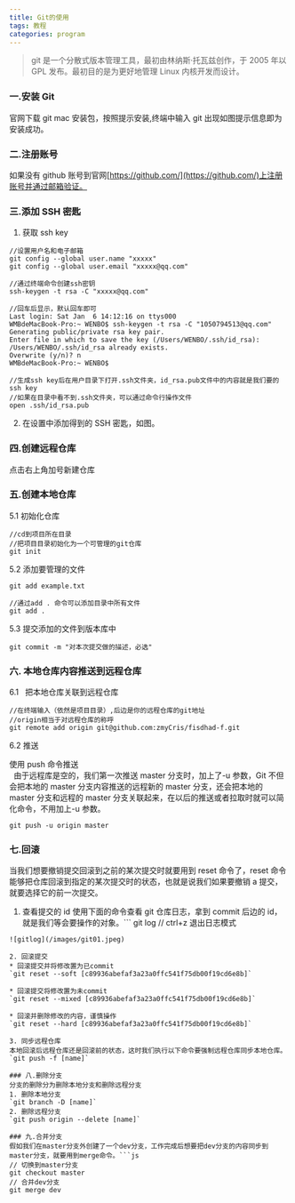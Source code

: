 ```yaml
---
title: Git的使用
tags: 教程
categories: program
---
```


> git 是一个分散式版本管理工具，最初由林纳斯·托瓦兹创作，于 2005 年以 GPL 发布。最初目的是为更好地管理 Linux 内核开发而设计。

<!--more-->

### 一.安装 Git

官网下载 git mac 安装包，按照提示安装,终端中输入 git 出现如图提示信息即为安装成功。

### 二.注册账号

如果没有 github 账号到官网[https://github.com/](https://github.com/)上注册账号并通过邮箱验证。

### 三.添加 SSH 密匙

1. 获取 ssh key

```
//设置用户名和电子邮箱
git config --global user.name "xxxxx"
git config --global user.email "xxxxx@qq.com"

//通过终端命令创建ssh密钥
ssh-keygen -t rsa -C "xxxxx@qq.com"

//回车后显示，默认回车即可
Last login: Sat Jan  6 14:12:16 on ttys000
WMBdeMacBook-Pro:~ WENBO$ ssh-keygen -t rsa -C "1050794513@qq.com"
Generating public/private rsa key pair.
Enter file in which to save the key (/Users/WENBO/.ssh/id_rsa):
/Users/WENBO/.ssh/id_rsa already exists.
Overwrite (y/n)? n
WMBdeMacBook-Pro:~ WENBO$

//生成ssh key后在用户目录下打开.ssh文件夹，id_rsa.pub文件中的内容就是我们要的ssh key
//如果在目录中看不到.ssh文件夹，可以通过命令行操作文件
open .ssh/id_rsa.pub
```

2. 在设置中添加得到的 SSH 密匙，如图。

### 四.创建远程仓库

点击右上角加号新建仓库

### 五.创建本地仓库

5.1 初始化仓库

```
//cd到项目所在目录
//把项目目录初始化为一个可管理的git仓库
git init
```

5.2 添加要管理的文件

```
git add example.txt

//通过add . 命令可以添加目录中所有文件
git add .
```

5.3 提交添加的文件到版本库中

```
git commit -m "对本次提交做的描述，必选"
```

### 六. 本地仓库内容推送到远程仓库

6.1  ​​ 把本地仓库关联到远程仓库

```
//在终端输入（依然是项目目录）,后边是你的远程仓库的git地址
//origin相当于对远程仓库的称呼
git remote add origin git@github.com:zmyCris/fisdhad-f.git
```


6.2 推送

使用 push 命令推送  
  由于远程库是空的，我们第一次推送 master 分支时，加上了-u 参数，Git 不但会把本地的 master 分支内容推送的远程新的 master 分支，还会把本地的 master 分支和远程的 master 分支关联起来，在以后的推送或者拉取时就可以简化命令，不用加上-u 参数。

```
git push -u origin master
```

### 七.回滚

当我们想要撤销提交回滚到之前的某次提交时就要用到 reset 命令了，reset 命令能够把仓库回滚到指定的某次提交时的状态，也就是说我们如果要撤销 a 提交，就要选择它的前一次提交。

1. 查看提交的 id
   使用下面的命令查看 git 仓库日志，拿到 commit 后边的 id，就是我们等会要操作的对象。```
   git log
   // ctrl+z 退出日志模式

````
![gitlog](/images/git01.jpeg)

2. 回滚提交
* 回滚提交并将修改置为已commit
`git reset --soft [c89936abefaf3a23a0ffc541f75db00f19cd6e8b]`

* 回滚提交将修改置为未commit
`git reset --mixed [c89936abefaf3a23a0ffc541f75db00f19cd6e8b]`

* 回滚并删除修改的内容，谨慎操作
`git reset --hard [c89936abefaf3a23a0ffc541f75db00f19cd6e8b]`

3. 同步远程仓库
本地回滚后远程仓库还是回滚前的状态，这时我们执行以下命令要强制远程仓库同步本地仓库。
`git push -f [name]`

### 八.删除分支
分支的删除分为删除本地分支和删除远程分支
1. 删除本地分支
`git branch -D [name]`
2. 删除远程分支
`git push origin --delete [name]`

### 九.合并分支
假如我们在master分支外创建了一个dev分支，工作完成后想要把dev分支的内容同步到master分支，就要用到merge命令。```js
// 切换到master分支
git checkout master
// 合并dev分支
git merge dev
````
